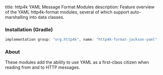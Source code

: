 title: http4k YAML Message Format Modules
description: Feature overview of the YAML http4k-format modules, several of which support auto-marshalling into data classes.

### Installation (Gradle)

```groovy
implementation group: "org.http4k", name: "http4k-format-jackson-yaml", version: "4.16.0.1"
```

### About
These modules add the ability to use YAML as a first-class citizen when reading from and to HTTP messages. 

[http4k]: https://http4k.org
